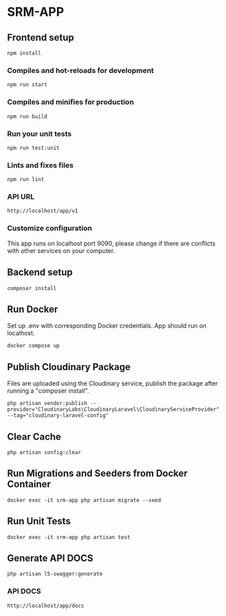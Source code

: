 # SRM-APP

## Frontend setup
```
npm install
```

### Compiles and hot-reloads for development
```
npm run start
```

### Compiles and minifies for production
```
npm run build
```

### Run your unit tests
```
npm run test:unit
```

### Lints and fixes files
```
npm run lint
```

### API URL
```
http://localhost/app/v1
```

### Customize configuration
This app runs on localhost port 9090, please change if there are conflicts with other services on your computer.





## Backend setup
```
composer install
```

## Run Docker
Set up .env with corresponding Docker credentials. App should run on localhost.
```
docker compose up
```

## Publish Cloudinary Package
Files are uploaded using the Cloudinary service, publish the package after running a "composer install".
```
php artisan vendor:publish --provider="CloudinaryLabs\CloudinaryLaravel\CloudinaryServiceProvider" --tag="cloudinary-laravel-config"
```

## Clear Cache
```
php artisan config:clear
```

## Run Migrations and Seeders from Docker Container
```
docker exec -it srm-app php artisan migrate --seed
```

## Run Unit Tests
```
docker exec -it srm-app php artisan test
```

## Generate API DOCS
```
php artisan l5-swagger:generate
```

### API DOCS
```
http://localhost/app/docs
```
